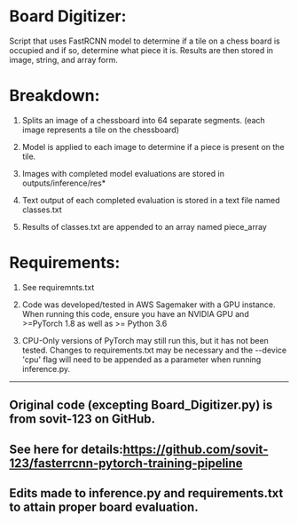# Board Digitizer:

Script that uses FastRCNN model to determine if a tile on a chess board is occupied and if so, determine what piece it is. Results are then stored in image, string, and array form.


# Breakdown:

1) Splits an image of a chessboard into 64 separate segments. (each image represents a tile on the chessboard)

2) Model is applied to each image to determine if a piece is present on the tile. 

3) Images with completed model evaluations are stored in outputs/inference/res*

4) Text output of each completed evaluation is stored in a text file named classes.txt

5) Results of classes.txt are appended to an array named piece_array


# Requirements:

1) See requiremnts.txt

2) Code was developed/tested in AWS Sagemaker with a GPU instance. When running this code, ensure you have an NVIDIA GPU and >=PyTorch 1.8 as well as >= Python 3.6 

3) CPU-Only versions of PyTorch may still run this, but it has not been tested. Changes to requirements.txt may be necessary and the --device 'cpu' flag will need to be appended as a parameter when running inference.py.



-----------------------------------------------------------------------------------------------------------------------------------------------------------



## Original code (excepting Board_Digitizer.py) is from sovit-123 on GitHub. 

## See here for details:https://github.com/sovit-123/fasterrcnn-pytorch-training-pipeline

## Edits made to inference.py and requirements.txt to attain proper board evaluation.

